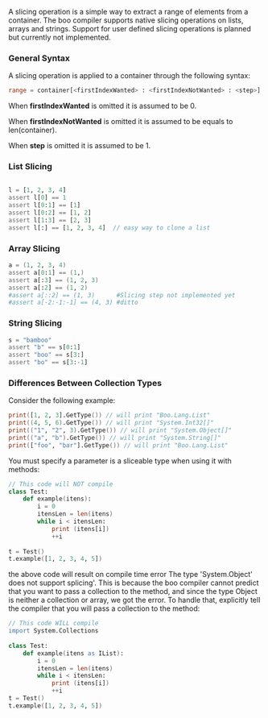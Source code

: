 A slicing operation is a simple way to extract a range of elements from a container. The boo compiler supports native slicing operations on lists, arrays and strings. Support for user defined slicing operations is planned but currently not implemented.

### General Syntax

A slicing operation is applied to a container through the following syntax:

```boo
range = container[<firstIndexWanted> : <firstIndexNotWanted> : <step>]
```

When **firstIndexWanted** is omitted it is assumed to be 0.

When **firstIndexNotWanted** is omitted it is assumed to be equals to len(container).

When **step** is omitted it is assumed to be 1.

### List Slicing

```boo

l = [1, 2, 3, 4]
assert l[0] == 1
assert l[0:1] == [1]
assert l[0:2] == [1, 2]
assert l[1:3] == [2, 3]
assert l[:] == [1, 2, 3, 4]  // easy way to clone a list
```

### Array Slicing

```boo
a = (1, 2, 3, 4)
assert a[0:1] == (1,)
assert a[:3] == (1, 2, 3)
assert a[:2] == (1, 2)
#assert a[::2] == (1, 3)      #Slicing step not implemented yet
#assert a[-2:-1:-1] == (4, 3) #ditto
```

### String Slicing

```boo
s = "bamboo"
assert "b" == s[0:1]
assert "boo" == s[3:]
assert "bo" == s[3:-1]
```

### Differences Between Collection Types

Consider the following example:

```boo
print([1, 2, 3].GetType()) // will print "Boo.Lang.List"
print((4, 5, 6).GetType()) // will print "System.Int32[]"
print(("1", "2", 3).GetType()) // will print "System.Object[]"
print(("a", "b").GetType()) // will print "System.String[]"
print(["foo", "bar"].GetType()) // will print "Boo.Lang.List"
```

You must specify a parameter is a sliceable type when using it with methods:

```boo
// This code will NOT compile
class Test:
    def example(itens):
        i = 0
        itensLen = len(itens)
        while i < itensLen:
            print (itens[i])
            ++i
 
t = Test()
t.example([1, 2, 3, 4, 5])
```

the above code will result on compile time error The type 'System.Object' does not support splicing'. This is because the boo compiler cannot predict that you want to pass a collection to the method, and since the type Object is neither a collection or array, we got the error. To handle that, explicitly tell the compiler that you will pass a collection to the method:

```boo
// This code WILL compile
import System.Collections
 
class Test:
    def example(itens as IList):
        i = 0
        itensLen = len(itens)
        while i < itensLen:
            print (itens[i])
            ++i
t = Test()
t.example([1, 2, 3, 4, 5])
```

